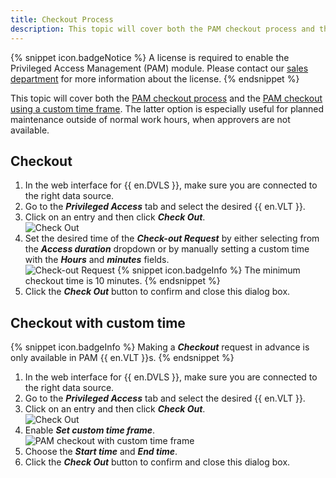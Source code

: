 ```yaml
---
title: Checkout Process
description: This topic will cover both the PAM checkout process and the PAM checkout using a custom time frame.
---
```

{% snippet icon.badgeNotice %} 
A license is required to enable the Privileged Access Management (PAM) module. Please contact our [sales department](mailto:sales@devolutions.net) for more information about the license. 
{% endsnippet %}  

This topic will cover both the [PAM checkout process](#checkout) and the [PAM checkout using a custom time frame](#checkout-with-custom-time). The latter option is especially useful for planned maintenance outside of normal work hours, when approvers are not available.

## Checkout
1. In the web interface for {{ en.DVLS }}, make sure you are connected to the right data source.
1. Go to the ***Privileged Access*** tab and select the desired {{ en.VLT }}.
1. Click on an entry and then click ***Check Out***.  
![Check Out](https://webdevolutions.azureedge.net/docs/en/server/ServerOp0033.png)
1. Set the desired time of the ***Check-out Request*** by either selecting from the ***Access duration*** dropdown or by manually setting a custom time with the ***Hours*** and ***minutes*** fields.  
![Check-out Request](https://webdevolutions.azureedge.net/docs/en/server/ServerOp0034.png)
   {% snippet icon.badgeInfo %}
   The minimum checkout time is 10 minutes.
   {% endsnippet %}  
1. Click the ***Check Out*** button to confirm and close this dialog box.

## Checkout with custom time
{% snippet icon.badgeInfo %}
Making a ***Checkout*** request in advance is only available in PAM {{ en.VLT }}s.
{% endsnippet %}  

1. In the web interface for {{ en.DVLS }}, make sure you are connected to the right data source.
1. Go to the ***Privileged Access*** tab and select the desired {{ en.VLT }}.
1. Click on an entry and then click ***Check Out***.  
![Check Out](https://webdevolutions.azureedge.net/docs/en/server/ServerOp0036.png)
1. Enable ***Set custom time frame***.  
![PAM checkout with custom time frame](https://webdevolutions.azureedge.net/docs/en/server/ServerOp0035.png)
1. Choose the ***Start time*** and ***End time***.
1. Click the ***Check Out*** button to confirm and close this dialog box.

